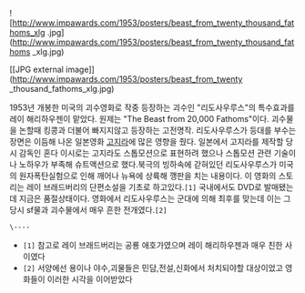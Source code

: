 ![http://www.impawards.com/1953/posters/beast_from_twenty_thousand_fathoms_xlg
.jpg](http://www.impawards.com/1953/posters/beast_from_twenty_thousand_fathoms
_xlg.jpg)

[[JPG external image]](http://www.impawards.com/1953/posters/beast_from_twenty
_thousand_fathoms_xlg.jpg)

1953년 개봉한 미국의 괴수영화로 작중 등장하는 괴수인 "리도사우루스"의 특수효과를 레이 해리하우젠이 맡았다. 원제는 "The Beast
from 20,000 Fathoms"이다. 괴수물을 논할때 킹콩과 더불어 빠지지않고 등장하는 고전명작. 리도사우루스가 등대를 부수는 장면은
이듬해 나온 일본영화 [고지라](%EA%B3%A0%EC%A7%80%EB%9D%BC.md)에 많은 영향을 줬다. 일본에서 고지라를 제작할
당시 감독인 혼다 이시로는 고지라도 스톱모션으로 표현하려 했으나 스톱모션 관련 기술이나 노하우가 부족해 슈트액션으로 했다.북극의 빙하속에
갇혀있던 리도사우루스가 미국의 원자폭탄실험으로 인해 깨어나 뉴욕에 상륙해 깽판을 치는 내용이다. 이 영화의 스토리는 레이 브래드버리의
단편소설을 기초로 하고있다.`[1]` 국내에서도 DVD로 발매됐는데 지금은 품절상태이다. 영화에서 리도사우루스는 군대에 의해 최후를 맞는데
이는 그당시 sf물과 괴수물에서 매우 흔한 전개였다.`[2]`

`\----`

  * `[1]` 참고로 레이 브래드버리는 공룡 애호가였으며 레이 해리하우젠과 매우 친한 사이였다
  * `[2]` 서양에선 용이나 야수,괴물들은 민담,전설,신화에서 처치되야할 대상이었고 영화들이 이러한 시각을 이어받았다

